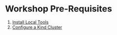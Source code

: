 # Workshop Pre-Requisites

1. [Install Local Tools](LocalToolInstall.md)
2. [Configure a Kind Cluster](KindClusterConfiguration.md)

